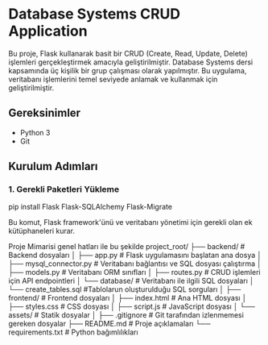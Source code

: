# Database Systems CRUD Application

Bu proje, Flask kullanarak basit bir CRUD (Create, Read, Update, Delete) işlemleri gerçekleştirmek amacıyla geliştirilmiştir. Database Systems dersi kapsamında üç kişilik bir grup çalışması olarak yapılmıştır. Bu uygulama, veritabanı işlemlerini temel seviyede anlamak ve kullanmak için geliştirilmiştir.

## Gereksinimler

- Python 3
- Git

## Kurulum Adımları

### 1. Gerekli Paketleri Yükleme

pip install Flask Flask-SQLAlchemy Flask-Migrate

Bu komut, Flask framework'ünü ve veritabanı yönetimi için gerekli olan ek kütüphaneleri kurar.

Proje Mimarisi genel hatları ile bu şekilde 
project_root/
├── backend/                   # Backend dosyaları
│   ├── app.py                 # Flask uygulamasını başlatan ana dosya
│   ├── mysql_connector.py     # Veritabanı bağlantısı ve SQL dosyası çalıştırma
│   ├── models.py              # Veritabanı ORM sınıfları
│   ├── routes.py              # CRUD işlemleri için API endpointleri
│   └── database/              # Veritabanı ile ilgili SQL dosyaları
│       └── create_tables.sql  #Tablolarun oluşturulduğu SQL sorguları
│
├── frontend/                # Frontend dosyaları
│   ├── index.html           # Ana HTML dosyası
│   ├── styles.css           # CSS dosyası
│   ├── script.js            # JavaScript dosyası
│   └── assets/              # Statik dosyalar
│
├── .gitignore               # Git tarafından izlenmemesi gereken dosyalar
├── README.md                # Proje açıklamaları
└── requirements.txt         # Python bağımlılıkları


